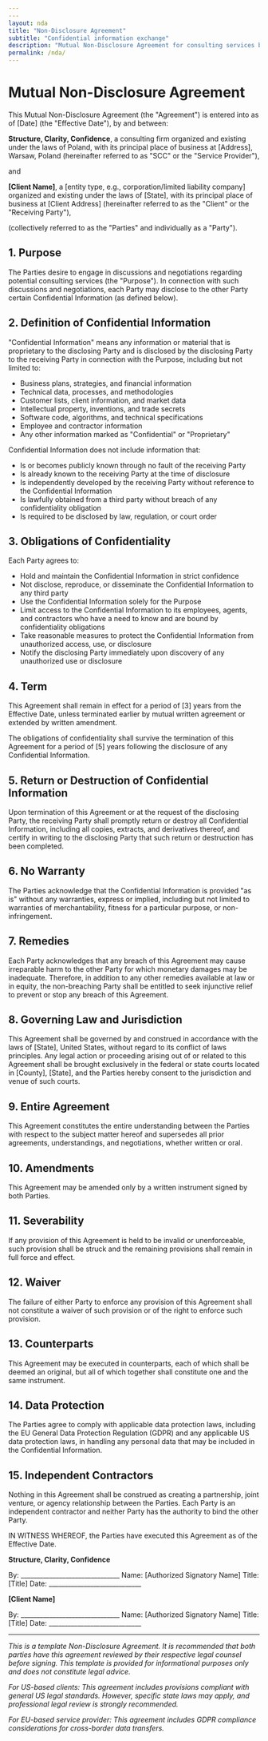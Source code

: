 ```yaml
---
---
layout: nda
title: "Non-Disclosure Agreement"
subtitle: "Confidential information exchange"
description: "Mutual Non-Disclosure Agreement for consulting services between Structure, Clarity, Confidence and US-based clients."
permalink: /nda/
---
```


# Mutual Non-Disclosure Agreement

This Mutual Non-Disclosure Agreement (the "Agreement") is entered into as of [Date] (the "Effective Date"), by and between:

**Structure, Clarity, Confidence**, a consulting firm organized and existing under the laws of Poland, with its principal place of business at [Address], Warsaw, Poland (hereinafter referred to as "SCC" or the "Service Provider"),

and

**[Client Name]**, a [entity type, e.g., corporation/limited liability company] organized and existing under the laws of [State], with its principal place of business at [Client Address] (hereinafter referred to as the "Client" or the "Receiving Party"),

(collectively referred to as the "Parties" and individually as a "Party").

## 1. Purpose

The Parties desire to engage in discussions and negotiations regarding potential consulting services (the "Purpose"). In connection with such discussions and negotiations, each Party may disclose to the other Party certain Confidential Information (as defined below).

## 2. Definition of Confidential Information

"Confidential Information" means any information or material that is proprietary to the disclosing Party and is disclosed by the disclosing Party to the receiving Party in connection with the Purpose, including but not limited to:

- Business plans, strategies, and financial information
- Technical data, processes, and methodologies
- Customer lists, client information, and market data
- Intellectual property, inventions, and trade secrets
- Software code, algorithms, and technical specifications
- Employee and contractor information
- Any other information marked as "Confidential" or "Proprietary"

Confidential Information does not include information that:
- Is or becomes publicly known through no fault of the receiving Party
- Is already known to the receiving Party at the time of disclosure
- Is independently developed by the receiving Party without reference to the Confidential Information
- Is lawfully obtained from a third party without breach of any confidentiality obligation
- Is required to be disclosed by law, regulation, or court order

## 3. Obligations of Confidentiality

Each Party agrees to:
- Hold and maintain the Confidential Information in strict confidence
- Not disclose, reproduce, or disseminate the Confidential Information to any third party
- Use the Confidential Information solely for the Purpose
- Limit access to the Confidential Information to its employees, agents, and contractors who have a need to know and are bound by confidentiality obligations
- Take reasonable measures to protect the Confidential Information from unauthorized access, use, or disclosure
- Notify the disclosing Party immediately upon discovery of any unauthorized use or disclosure

## 4. Term

This Agreement shall remain in effect for a period of [3] years from the Effective Date, unless terminated earlier by mutual written agreement or extended by written amendment.

The obligations of confidentiality shall survive the termination of this Agreement for a period of [5] years following the disclosure of any Confidential Information.

## 5. Return or Destruction of Confidential Information

Upon termination of this Agreement or at the request of the disclosing Party, the receiving Party shall promptly return or destroy all Confidential Information, including all copies, extracts, and derivatives thereof, and certify in writing to the disclosing Party that such return or destruction has been completed.

## 6. No Warranty

The Parties acknowledge that the Confidential Information is provided "as is" without any warranties, express or implied, including but not limited to warranties of merchantability, fitness for a particular purpose, or non-infringement.

## 7. Remedies

Each Party acknowledges that any breach of this Agreement may cause irreparable harm to the other Party for which monetary damages may be inadequate. Therefore, in addition to any other remedies available at law or in equity, the non-breaching Party shall be entitled to seek injunctive relief to prevent or stop any breach of this Agreement.

## 8. Governing Law and Jurisdiction

This Agreement shall be governed by and construed in accordance with the laws of [State], United States, without regard to its conflict of laws principles. Any legal action or proceeding arising out of or related to this Agreement shall be brought exclusively in the federal or state courts located in [County], [State], and the Parties hereby consent to the jurisdiction and venue of such courts.

## 9. Entire Agreement

This Agreement constitutes the entire understanding between the Parties with respect to the subject matter hereof and supersedes all prior agreements, understandings, and negotiations, whether written or oral.

## 10. Amendments

This Agreement may be amended only by a written instrument signed by both Parties.

## 11. Severability

If any provision of this Agreement is held to be invalid or unenforceable, such provision shall be struck and the remaining provisions shall remain in full force and effect.

## 12. Waiver

The failure of either Party to enforce any provision of this Agreement shall not constitute a waiver of such provision or of the right to enforce such provision.

## 13. Counterparts

This Agreement may be executed in counterparts, each of which shall be deemed an original, but all of which together shall constitute one and the same instrument.

## 14. Data Protection

The Parties agree to comply with applicable data protection laws, including the EU General Data Protection Regulation (GDPR) and any applicable US data protection laws, in handling any personal data that may be included in the Confidential Information.

## 15. Independent Contractors

Nothing in this Agreement shall be construed as creating a partnership, joint venture, or agency relationship between the Parties. Each Party is an independent contractor and neither Party has the authority to bind the other Party.

IN WITNESS WHEREOF, the Parties have executed this Agreement as of the Effective Date.

**Structure, Clarity, Confidence**

By: _______________________________
Name: [Authorized Signatory Name]
Title: [Title]
Date: _____________________________

**[Client Name]**

By: _______________________________
Name: [Authorized Signatory Name]
Title: [Title]
Date: _____________________________

---

*This is a template Non-Disclosure Agreement. It is recommended that both parties have this agreement reviewed by their respective legal counsel before signing. This template is provided for informational purposes only and does not constitute legal advice.*

*For US-based clients: This agreement includes provisions compliant with general US legal standards. However, specific state laws may apply, and professional legal review is strongly recommended.*

*For EU-based service provider: This agreement includes GDPR compliance considerations for cross-border data transfers.*
